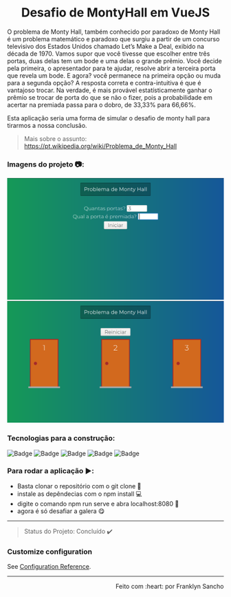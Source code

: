 <h1 align="center"> Desafio de MontyHall em VueJS </h1>

O problema de Monty Hall, também conhecido por paradoxo de Monty Hall é um problema matemático e paradoxo que surgiu a partir de um concurso televisivo dos Estados Unidos chamado Let’s Make a Deal, exibido na década de 1970. Vamos supor que você tivesse que escolher entre três portas, duas delas tem um bode e uma delas o grande prêmio. Você decide pela primeira, o apresentador para te ajudar, resolve abrir a terceira porta que revela um bode. E agora? você permanece na primeira opção ou muda para a segunda opção? A resposta correta e contra-intuitiva é que é vantajoso trocar. Na verdade, é mais provável estatísticamente ganhar o prêmio se trocar de porta do que se não o fizer, pois a probabilidade em acertar na premiada passa para o dobro, de 33,33% para 66,66%. 

Esta aplicação seria uma forma de simular o desafio de monty hall para tirarmos a nossa conclusão. 

> Mais sobre o assunto: https://pt.wikipedia.org/wiki/Problema_de_Monty_Hall

### Imagens do projeto :camera::
<img src="https://github.com/Franklyn-Sancho/Desafio_MontyHall_Vuejs/blob/master/tela1.png">
<img src="https://github.com/Franklyn-Sancho/Desafio_MontyHall_Vuejs/blob/master/tela2.png">


### Tecnologias para a construção: 

![Badge](https://img.shields.io/static/v1?label=vuejs&message=framework&color=darkgreen&style=for-the-badge&logo=VUEJS)
![Badge](https://img.shields.io/static/v1?label=html&message=mark&color=orange&style=for-the-badge&logo=HTML)
![Badge](https://img.shields.io/static/v1?label=css&message=code&color=blue&style=for-the-badge&logo=CSS)
![Badge](https://img.shields.io/static/v1?label=Javascript&message=Language&color=yellow&style=for-the-badge&logo=JAVASCRIPT)
![Badge](https://img.shields.io/static/v1?label=node&message=interpretor&color=green&style=for-the-badge&logo=NODEJS)

### Para rodar a aplicação :arrow_forward::
* Basta clonar o repositório com o git clone :sheep:
* instale as depêndecias com o npm install :computer:
* digite o comando npm run serve e abra localhost:8080 :door:
* agora é só desafiar a galera :yum:


***
> Status do Projeto: Concluído :heavy_check_mark:

### Customize configuration
See [Configuration Reference](https://cli.vuejs.org/config/).

***
<p align="right"> Feito com :heart: por Franklyn Sancho </p>
